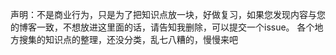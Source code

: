 声明：不是商业行为，只是为了把知识点放一块，好做复习，如果您发现内容与您的博客一致，不想放进这里面的话，请告知我删除，可以提交一个issue。
各个地方搜集的知识点的整理，还没分类，乱七八糟的，慢慢来吧
